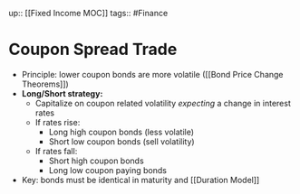 up:: [[Fixed Income MOC]]
tags:: #Finance 
# Coupon Spread Trade
- Principle: lower coupon bonds are more volatile ([[Bond Price Change Theorems]])
- **Long/Short strategy:**
	- Capitalize on coupon related volatility *expecting* a change in interest rates
	- If rates rise:
		- Long high coupon bonds (less volatile)
		- Short low coupon bonds (sell volatility)
	- If rates fall:
		- Short high coupon bonds
		- Long low coupon paying bonds
- Key: bonds must be identical in maturity and [[Duration Model]]